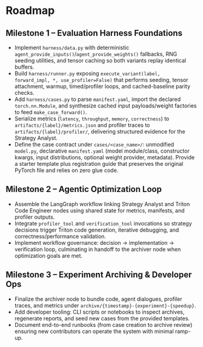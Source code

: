 # Roadmap

## Milestone 1 – Evaluation Harness Foundations
- Implement `harness/data.py` with deterministic `agent_provide_inputs()`/`agent_provide_weights()` fallbacks, RNG seeding utilities, and tensor caching so both variants replay identical buffers.
- Build `harness/runner.py` exposing `execute_variant(label, forward_impl, *, use_profiler=False)` that performs seeding, tensor attachment, warmup, timed/profiler loops, and cached-baseline parity checks.
- Add `harness/cases.py` to parse `manifest.yaml`, import the declared `torch.nn.Module`, and synthesize cached input payloads/weight factories to feed `make_case_forward()`.
- Serialize metrics (`latency`, `throughput`, `memory`, `correctness`) to `artifacts/{label}/metrics.json` and profiler traces to `artifacts/{label}/profiler/`, delivering structured evidence for the Strategy Analyst.
- Define the case contract under `cases/<case_name>/`: unmodified `model.py`, declarative `manifest.yaml` (model module/class, constructor kwargs, input distributions, optional weight provider, metadata). Provide a starter template plus registration guide that preserves the original PyTorch file and relies on zero glue code.

## Milestone 2 – Agentic Optimization Loop
- Assemble the LangGraph workflow linking Strategy Analyst and Triton Code Engineer nodes using shared state for metrics, manifests, and profiler outputs.
- Integrate `profiler_tool` and `verification_tool` invocations so strategy decisions trigger Triton code generation, iterative debugging, and correctness/performance validation.
- Implement workflow governance: decision -> implementation -> verification loop, culminating in handoff to the archiver node when optimization goals are met.

## Milestone 3 – Experiment Archiving & Developer Ops
- Finalize the archiver node to bundle code, agent dialogues, profiler traces, and metrics under `archive/{timestamp}-{experiment}-{speedup}`.
- Add developer tooling: CLI scripts or notebooks to inspect archives, regenerate reports, and seed new cases from the provided templates.
- Document end-to-end runbooks (from case creation to archive review) ensuring new contributors can operate the system with minimal ramp-up.
